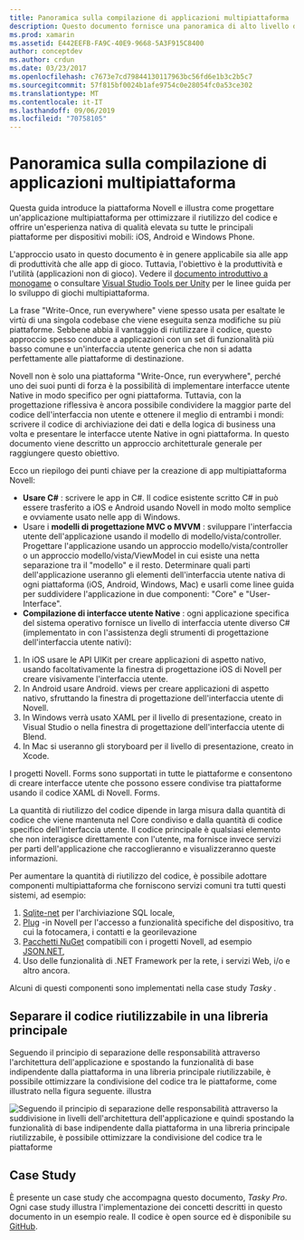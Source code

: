 ```yaml
---
title: Panoramica sulla compilazione di applicazioni multipiattaforma
description: Questo documento fornisce una panoramica di alto livello della creazione di applicazioni multipiattaforma. Viene illustrato il valore di C#, modelli di progettazione come MVC/MVVM e interfacce utente Native.
ms.prod: xamarin
ms.assetid: E442EEFB-FA9C-40E9-9668-5A3F915C8400
author: conceptdev
ms.author: crdun
ms.date: 03/23/2017
ms.openlocfilehash: c7673e7cd79844130117963bc56fd6e1b3c2b5c7
ms.sourcegitcommit: 57f815bf0024b1afe9754c0e28054fc0a53ce302
ms.translationtype: MT
ms.contentlocale: it-IT
ms.lasthandoff: 09/06/2019
ms.locfileid: "70758105"
---
```

# <a name="building-cross-platform-applications-overview"></a>Panoramica sulla compilazione di applicazioni multipiattaforma

Questa guida introduce la piattaforma Novell e illustra come progettare un'applicazione multipiattaforma per ottimizzare il riutilizzo del codice e offrire un'esperienza nativa di qualità elevata su tutte le principali piattaforme per dispositivi mobili: iOS, Android e Windows Phone.

L'approccio usato in questo documento è in genere applicabile sia alle app di produttività che alle app di gioco. Tuttavia, l'obiettivo è la produttività e l'utilità (applicazioni non di gioco). Vedere il [documento introduttivo a monogame](~/graphics-games/monogame/introduction/index.md) o consultare [Visual Studio Tools per Unity](https://docs.microsoft.com/visualstudio/cross-platform/visual-studio-tools-for-unity) per le linee guida per lo sviluppo di giochi multipiattaforma.

La frase "Write-Once, run everywhere" viene spesso usata per esaltate le virtù di una singola codebase che viene eseguita senza modifiche su più piattaforme. Sebbene abbia il vantaggio di riutilizzare il codice, questo approccio spesso conduce a applicazioni con un set di funzionalità più basso comune e un'interfaccia utente generica che non si adatta perfettamente alle piattaforme di destinazione.

Novell non è solo una piattaforma "Write-Once, run everywhere", perché uno dei suoi punti di forza è la possibilità di implementare interfacce utente Native in modo specifico per ogni piattaforma. Tuttavia, con la progettazione riflessiva è ancora possibile condividere la maggior parte del codice dell'interfaccia non utente e ottenere il meglio di entrambi i mondi: scrivere il codice di archiviazione dei dati e della logica di business una volta e presentare le interfacce utente Native in ogni piattaforma. In questo documento viene descritto un approccio architetturale generale per raggiungere questo obiettivo.

Ecco un riepilogo dei punti chiave per la creazione di app multipiattaforma Novell:

- **Usare C#**  : scrivere le app in C#. Il codice esistente scritto C# in può essere trasferito a iOS e Android usando Novell in modo molto semplice e ovviamente usato nelle app di Windows.
- Usare i **modelli di progettazione MVC o MVVM** : sviluppare l'interfaccia utente dell'applicazione usando il modello di modello/vista/controller. Progettare l'applicazione usando un approccio modello/vista/controller o un approccio modello/vista/ViewModel in cui esiste una netta separazione tra il "modello" e il resto. Determinare quali parti dell'applicazione useranno gli elementi dell'interfaccia utente nativa di ogni piattaforma (iOS, Android, Windows, Mac) e usarli come linee guida per suddividere l'applicazione in due componenti: "Core" e "User-Interface".
- **Compilazione di interfacce utente Native** : ogni applicazione specifica del sistema operativo fornisce un livello di interfaccia utente diverso C# (implementato in con l'assistenza degli strumenti di progettazione dell'interfaccia utente nativi):

1. In iOS usare le API UIKit per creare applicazioni di aspetto nativo, usando facoltativamente la finestra di progettazione iOS di Novell per creare visivamente l'interfaccia utente.
1. In Android usare Android. views per creare applicazioni di aspetto nativo, sfruttando la finestra di progettazione dell'interfaccia utente di Novell.
1. In Windows verrà usato XAML per il livello di presentazione, creato in Visual Studio o nella finestra di progettazione dell'interfaccia utente di Blend.
1. In Mac si useranno gli storyboard per il livello di presentazione, creato in Xcode.

I progetti Novell. Forms sono supportati in tutte le piattaforme e consentono di creare interfacce utente che possono essere condivise tra piattaforme usando il codice XAML di Novell. Forms. 

La quantità di riutilizzo del codice dipende in larga misura dalla quantità di codice che viene mantenuta nel Core condiviso e dalla quantità di codice specifico dell'interfaccia utente. Il codice principale è qualsiasi elemento che non interagisce direttamente con l'utente, ma fornisce invece servizi per parti dell'applicazione che raccoglieranno e visualizzeranno queste informazioni.

Per aumentare la quantità di riutilizzo del codice, è possibile adottare componenti multipiattaforma che forniscono servizi comuni tra tutti questi sistemi, ad esempio:

1. [Sqlite-net](https://www.nuget.org/packages/sqlite-net-pcl/) per l'archiviazione SQL locale,
1. [Plug](https://xamarin.com/plugins) -in Novell per l'accesso a funzionalità specifiche del dispositivo, tra cui la fotocamera, i contatti e la georilevazione
1. [Pacchetti NuGet](https://nuget.org) compatibili con i progetti Novell, ad esempio [JSON.NET](https://www.nuget.org/packages/Newtonsoft.Json/),
1. Uso delle funzionalità di .NET Framework per la rete, i servizi Web, i/o e altro ancora.

Alcuni di questi componenti sono implementati nella case study *Tasky* .

 <a name="Separate_Reusable_Code_into_a_Core_Library" />

## <a name="separate-reusable-code-into-a-core-library"></a>Separare il codice riutilizzabile in una libreria principale

Seguendo il principio di separazione delle responsabilità attraverso l'architettura dell'applicazione e spostando la funzionalità di base indipendente dalla piattaforma in una libreria principale riutilizzabile, è possibile ottimizzare la condivisione del codice tra le piattaforme, come illustrato nella figura seguente. illustra

 ![](overview-images/layers2.png "Seguendo il principio di separazione delle responsabilità attraverso la suddivisione in livelli dell'architettura dell'applicazione e quindi spostando la funzionalità di base indipendente dalla piattaforma in una libreria principale riutilizzabile, è possibile ottimizzare la condivisione del codice tra le piattaforme")

 <a name="Case_Studies" />

## <a name="case-studies"></a>Case Study

È presente un case study che accompagna questo documento, *Tasky Pro*. Ogni case study illustra l'implementazione dei concetti descritti in questo documento in un esempio reale. Il codice è open source ed è disponibile su [GitHub](https://github.com/xamarin/mobile-samples/).
